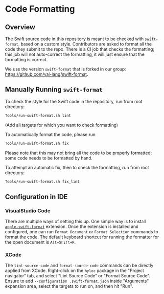 # Code Formatting

## Overview
The Swift source code in this repository is meant to be checked with `swift-format`, based on a custom style.
Contributors are asked to format all the code they submit to the repo.
There is a CI job that checks the formatting; this job will not auto-correct the formatting, it will just ensure that the formatting is correct.

We use the version `swift-format` that is forked in our group: https://github.com/val-lang/swift-format.


## Manually Running `swift-format`

To check the style for the Swift code in the repository, run from root directory:
```bash
Tools/run-swift-format.sh lint
```

(Add all targets for which you want to check formatting)

To automatically format the code, please run
```bash
Tools/run-swift-format.sh fix
```

Please note that this may not bring all the code to be properly formatted; some code needs to be formatted by hand.

To attempt an automatic fix, then to check the formatting, run from root directory:
```bash
Tools/run-swift-format.sh fix_lint
```

## Configuration in IDE

### VisualStudio Code

There are multiple ways of setting this up.
One simple way is to install [`apple-swift-format`](https://marketplace.visualstudio.com/items?itemName=vknabel.vscode-apple-swift-format) extension.
Once the extension is installed and configured, one can run `Format Document` or `Format Selection` commands to format the code.
The default keyboard shortcut for running the formatter for the open document is `Alt+Shift+F`.

### XCode

The `lint-source-code` and `format-source-code` commands can be directly applied from XCode.
Right-click on the `hyloc` package in the "Project navigator" tab, and select "Lint Source Code" or "Format Source Code".
Ensure to add `--configuration .swift-format.json` inside "Arguments" expansion area, select the targets to run on, and then hit "Run".

